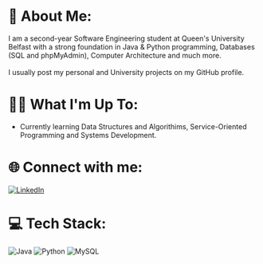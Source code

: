 # 💫 About Me:
I am a second-year Software Engineering student at Queen's University Belfast with a strong foundation in Java & Python programming, Databases (SQL and phpMyAdmin), Computer Architecture and much more.<br><br>
I usually post my personal and University projects on my GitHub profile.

# 🧑‍💻 What I'm Up To:
- Currently learning Data Structures and Algorithims, Service-Oriented Programming and Systems Development.

# 🌐 Connect with me:
[![LinkedIn](https://img.shields.io/badge/LinkedIn-%230077B5.svg?logo=linkedin&logoColor=white)](www.linkedin.com/in/adanswe)

# 💻 Tech Stack:
![Java](https://img.shields.io/badge/java-%23ED8B00.svg?style=for-the-badge&logo=openjdk&logoColor=white) ![Python](https://img.shields.io/badge/python-3670A0?style=for-the-badge&logo=python&logoColor=ffdd54) ![MySQL](https://img.shields.io/badge/mysql-4479A1.svg?style=for-the-badge&logo=mysql&logoColor=white)  
